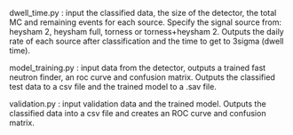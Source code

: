 dwell_time.py : input the classified data, the size of the detector, the total MC and remaining events for each source. Specify the signal source from: heysham 2, 
                heysham full, torness or torness+heysham 2. Outputs the daily rate of each source after classification and the time to get to 3sigma (dwell time). 
                
model_training.py : input data from the detector, outputs a trained fast neutron finder, an roc curve and confusion matrix. Outputs the classified test data to a csv file and the trained model to a .sav file.

validation.py : input validation data and the trained model. Outputs the classified data into a csv file and creates an ROC curve and confusion matrix. 
